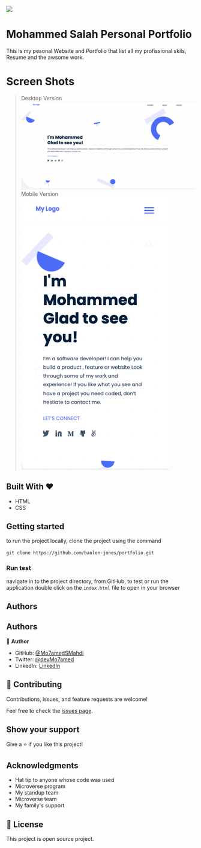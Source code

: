 ![](https://img.shields.io/badge/Microverse-blueviolet)

# Mohammed Salah Personal Portfolio

This is my pesonal Website and Portfolio that list all my profissional skils, Resume and the awsome work.

# Screen Shots
> Desktop Version
![screenshot](./images/ScreenShots/ScreenShot1.png)
> Mobile Version
![screenshot](./images/ScreenShots/mobile-ScreenShot1.png)

## Built With &hearts;

- HTML
- CSS

## Getting started

to run the project locally, clone the project using the command

`git clone https://github.com/banlon-jones/portfolio.git`

### Run test

navigate in to the project directory, from GitHub,
to test or run the application double click on the `index.html` file to open in your browser

## Authors

## Authors

👤 **Author**

- GitHub: [@Mo7amedSMahdi](https://github.com/Mo7amedSMahdi)
- Twitter: [@devMo7amed](https://twitter.com/devMo7amed)
- LinkedIn: [LinkedIn](https://www.linkedin.com/in/mohammed-mahdi-b20340162/)

## 🤝 Contributing

Contributions, issues, and feature requests are welcome!

Feel free to check the [issues page](../../issues/).

## Show your support

Give a ⭐️ if you like this project!

## Acknowledgments

- Hat tip to anyone whose code was used
- Microverse program
- My standup team
- Microverse team
- My family's support

## 📝 License

This project is open source project.
